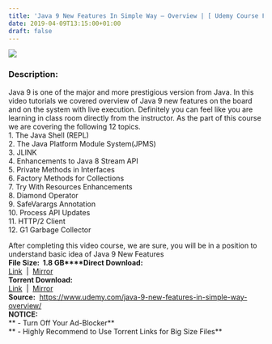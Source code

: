 ```yaml
---
title: 'Java 9 New Features In Simple Way – Overview | [ Udemy Course For Free ]'
date: 2019-04-09T13:15:00+01:00
draft: false
---
```


[![](https://2.bp.blogspot.com/-5penjBDiQWo/XKyL7_OiQMI/AAAAAAAABf4/-zxoQgUIHZ0grD2kr61_ee8VUBOIQHQawCLcBGAs/s640/Java-9-New-Features-In-Simple-Way-Overview.jpg)](https://2.bp.blogspot.com/-5penjBDiQWo/XKyL7_OiQMI/AAAAAAAABf4/-zxoQgUIHZ0grD2kr61_ee8VUBOIQHQawCLcBGAs/s1600/Java-9-New-Features-In-Simple-Way-Overview.jpg)

### Description:

Java 9 is one of the major and more prestigious version from Java. In this video tutorials we covered overview of Java 9 new features on the board and on the system with live execution. Definitely you can feel like you are learning in class room directly from the instructor. As the part of this course we are covering the following 12 topics.  
1\. The Java Shell (REPL)  
2\. The Java Platform Module System(JPMS)  
3\. JLINK  
4\. Enhancements to Java 8 Stream API  
5\. Private Methods in Interfaces  
6\. Factory Methods for Collections  
7\. Try With Resources Enhancements  
8\. Diamond Operator  
9\. SafeVarargs Annotation  
10\. Process API Updates  
11\. HTTP/2 Client  
12\. G1 Garbage Collector  

After completing this video course, we are sure, you will be in a position to understand basic idea of Java 9 New Features  
**File Size:  1.8 GB****Direct Download:**  
[Link](http://crowdurl.com/Java9Newlink1)  |  [Mirror](http://crowdurl.com/Java9Newlink2)   
**Torrent Download:**  
[Link](http://crowdurl.com/Java9Newtorrent1)  |  [Mirror](http://crowdurl.com/Java9Newtorrent2)  
**Source:**  https://www.udemy.com/java-9-new-features-in-simple-way-overview/  
**NOTICE:**  
** - Turn Off Your Ad-Blocker**  
** - Highly Recommend to Use Torrent Links for Big Size Files**